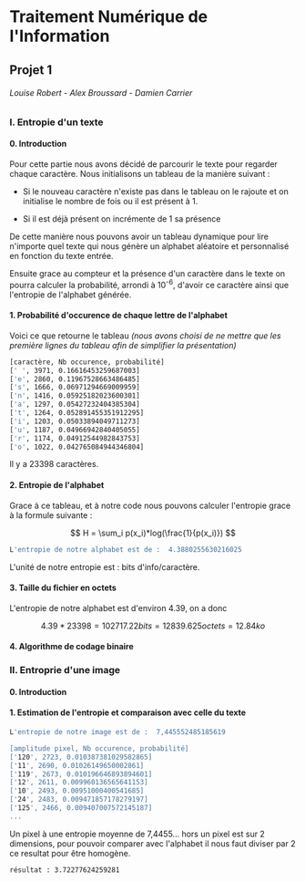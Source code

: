 # Traitement Numérique de l'Information

## Projet 1

###### Louise Robert - Alex Broussard - Damien Carrier

### I. Entropie d'un texte

#### 0. Introduction

Pour cette partie nous avons décidé de parcourir le texte pour regarder chaque caractère. Nous initialisons un tableau de la manière suivant : 

- Si le nouveau caractère n'existe pas dans le tableau on le rajoute et on initialise le nombre de fois ou il est présent à 1.

- Si il est déjà présent on incrémente de 1 sa présence

De cette manière nous pouvons avoir un tableau dynamique pour lire n'importe quel texte qui nous génère un alphabet aléatoire et personnalisé en fonction du texte entrée. 

Ensuite grace au compteur et la présence d'un caractère dans le texte on pourra calculer la probabilité, arrondi à 10<sup>-6</sup>, d'avoir ce caractère ainsi que l'entropie de l'alphabet générée.

#### 1. Probabilité d'occurence de chaque lettre de l'alphabet

Voici ce que retourne le tableau *(nous avons choisi de ne mettre que les première lignes du tableau afin de simplifier la présentation)*

```bash
[caractère, Nb occurence, probabilité]
[' ', 3971, 0.16616453259687003]
['e', 2860, 0.11967528663486485]
['s', 1666, 0.06971294669009959]
['n', 1416, 0.05925182023600301]
['a', 1297, 0.05427232404385304]
['t', 1264, 0.052891455351912295]
['i', 1203, 0.05033894049711273]
['u', 1187, 0.04966942840405055]
['r', 1174, 0.04912544982843753]
['o', 1022, 0.042765084944346804]
```

Il y a 23398 caractères.

#### 2. Entropie de l'alphabet

Grace à ce tableau, et à notre code nous pouvons calculer l'entropie grace à la formule suivante : 

$$
H = \sum_i p(x_i)*log(\frac{1}{p(x_i)})
$$

```bash
L'entropie de notre alphabet est de :  4.3880255630216025
```

L'unité de notre entropie est : bits d'info/caractère.

#### 3. Taille du fichier en octets

L'entropie de notre alphabet est d'environ 4.39, on a donc 

$$
4.39*23398 = 102717.22 bits = 12839.625 octets = 12.84 ko
$$

#### 4. Algorithme de codage binaire

### II. Entroprie d'une image

#### 0. Introduction

#### 1. Estimation de l'entropie et comparaison avec celle du texte

```bash
L'entropie de notre image est de :  7,445552485185619

[amplitude pixel, Nb occurence, probabilité]
['120', 2723, 0.010387381029582865]
['11', 2690, 0.01026149650002861]
['119', 2673, 0.010196646893894601]
['12', 2611, 0.009960136565641153]
['10', 2493, 0.00951000400541685]
['24', 2483, 0.009471857178279197]
['125', 2466, 0.009407007572145187]
...
```

Un pixel à une entropie moyenne de 7,4455... hors un pixel est sur 2 dimensions, pour pouvoir comparer avec l'alphabet il nous faut diviser par 2 ce resultat pour être homogène.

```bash
résultat : 3.72277624259281
```
